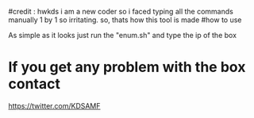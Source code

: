 #credit : hwkds
i am a new coder so i faced typing all the commands manually 1 by 1 so irritating.
so, thats how this tool is made
#how to use

As simple as it looks
just run the "enum.sh"
and type the ip of the box



# If you get any problem with the box contact
https://twitter.com/KDSAMF 
